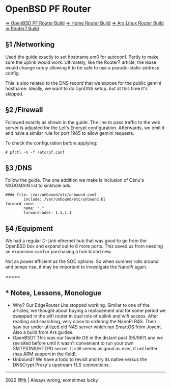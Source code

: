# OpenBSD PF Router

[=> OpenBSD PF Router Build](https://www.openbsd.org/faq/pf/example1.html)
[=> Home Router Build](https://hackaday.com/2018/04/12/building-the-perfect-home-router/)
[=> Ars Linux Router Build](https://arstechnica.com/gadgets/2016/04/the-ars-guide-to-building-a-linux-router-from-scratch/)
[=> Router7 Build](https://michael.stapelberg.ch/posts/2021-07-10-linux-25gbit-internet-router-pc-build/)

## §1 /Networking
Used the guide exactly to set hostname.em0 for autoconf. Partly to make sure the uplink would work. Ultimately, like the Router7 article, the lease would change rarely allowing it to be safe to use a pseudo-static address config.

This is also related to the DNS record that we expose for the public gemini hostname. Ideally, we want to do DynDNS setup, but at this time it's skipped.

## §2 /Firewall
Followed exactly as shown in the guide. The line to pass traffic to the web server is adjusted for the Let's Encrypt configuration. Afterwards, we omit it and have a similar rule for port 1965 to allow gemini requests.

To check the configuration before applying:
```
# pfctl -n -f /etc/pf.conf
```

## §3 /DNS
Follow the guide. The one addition we make is inclusion of Oznu's NXDOMAIN list to sinkhole ads.

```
#### file: /var/unbound/etc/unbound.conf
        include: /var/unbound/etc/unbound.bl
forward-zone:
        name: "."
        forward-addr: 1.1.1.1
```

## §4 /Equipment
We had a regular D-Link ethernet hub that was good to go from the OpenBSD box and expand out to 8 more ports. This saved us from needing an expansion card or purchasing a hub brand new.

Not as power efficient as the SOC options. So when summer rolls around and temps rise, it may be important to investigate the NanoPi again.

=====

## * Notes, Lessons, Monologue
* Why? Our EdgeRouter Lite stopped working. Similar to one of the articles, we thought about buying a replacement and for some period we swapped in the wifi router in dual role of uplink and wifi access. After reading and searching, very close to ordering the NanoPi R4S. Then saw our under utilized old NAS server which ran SmartOS from Joyent. Also a build from Ars guides.
* OpenBSD? This was our favorite OS in the distant past (95/96?) and we revisited before until it wasn't convenient to run your own SMTP/DNS/HTTPD server. It still seems as good as ever, if not better (has ARM support in the field).
* Unbound? We have a todo to revisit and try its native versus the DNSCrypt Proxy's upstream TLS connections.

_________________________________________
2022 興怡 | Always wrong, sometimes lucky

